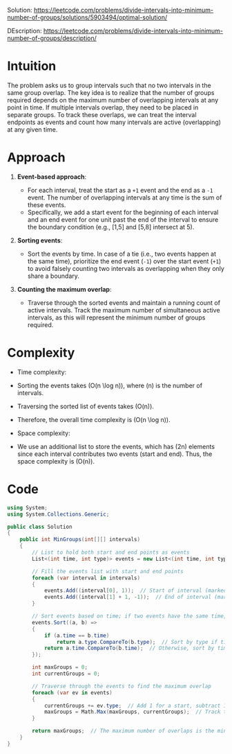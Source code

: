Solution: https://leetcode.com/problems/divide-intervals-into-minimum-number-of-groups/solutions/5903494/optimal-solution/

DEscription: https://leetcode.com/problems/divide-intervals-into-minimum-number-of-groups/description/

# Intuition
<!-- Describe your first thoughts on how to solve this problem. -->
The problem asks us to group intervals such that no two intervals in the same group overlap. The key idea is to realize that the number of groups required depends on the maximum number of overlapping intervals at any point in time. If multiple intervals overlap, they need to be placed in separate groups. To track these overlaps, we can treat the interval endpoints as events and count how many intervals are active (overlapping) at any given time.

# Approach
<!-- Describe your approach to solving the problem. -->
1. **Event-based approach**: 
   - For each interval, treat the start as a `+1` event and the end as a `-1` event. The number of overlapping intervals at any time is the sum of these events.
   - Specifically, we add a start event for the beginning of each interval and an end event for one unit past the end of the interval to ensure the boundary condition (e.g., [1,5] and [5,8] intersect at 5).
   
2. **Sorting events**: 
   - Sort the events by time. In case of a tie (i.e., two events happen at the same time), prioritize the end event (`-1`) over the start event (`+1`) to avoid falsely counting two intervals as overlapping when they only share a boundary.

3. **Counting the maximum overlap**: 
   - Traverse through the sorted events and maintain a running count of active intervals. Track the maximum number of simultaneous active intervals, as this will represent the minimum number of groups required.

# Complexity
- Time complexity:
<!-- Add your time complexity here, e.g. $$O(n)$$ -->
  - Sorting the events takes \(O(n \log n)\), where \(n\) is the number of intervals.
  - Traversing the sorted list of events takes \(O(n)\).
  - Therefore, the overall time complexity is \(O(n \log n)\).

- Space complexity:
<!-- Add your space complexity here, e.g. $$O(n)$$ -->
  - We use an additional list to store the events, which has \(2n\) elements since each interval contributes two events (start and end). Thus, the space complexity is \(O(n)\).


# Code
```csharp []
using System;
using System.Collections.Generic;

public class Solution
{
    public int MinGroups(int[][] intervals)
    {
        // List to hold both start and end points as events
        List<(int time, int type)> events = new List<(int time, int type)>();

        // Fill the events list with start and end points
        foreach (var interval in intervals)
        {
            events.Add((interval[0], 1));  // Start of interval (marked as +1)
            events.Add((interval[1] + 1, -1));  // End of interval (marked as -1)
        }

        // Sort events based on time; if two events have the same time, prioritize the 'end' (-1) event
        events.Sort((a, b) =>
        {
            if (a.time == b.time)
                return a.type.CompareTo(b.type);  // Sort by type if times are equal
            return a.time.CompareTo(b.time);  // Otherwise, sort by time
        });

        int maxGroups = 0;
        int currentGroups = 0;

        // Traverse through the events to find the maximum overlap
        foreach (var ev in events)
        {
            currentGroups += ev.type;  // Add 1 for a start, subtract 1 for an end
            maxGroups = Math.Max(maxGroups, currentGroups);  // Track the maximum number of overlaps
        }

        return maxGroups;  // The maximum number of overlaps is the minimum number of groups needed
    }
}

```
